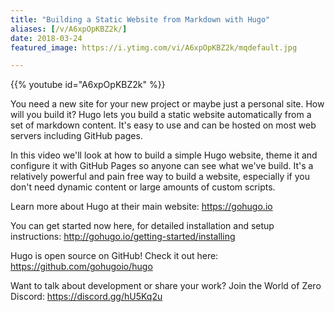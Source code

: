 ```yaml
---
title: "Building a Static Website from Markdown with Hugo"
aliases: [/v/A6xpOpKBZ2k/]
date: 2018-03-24
featured_image: https://i.ytimg.com/vi/A6xpOpKBZ2k/mqdefault.jpg

---
```


{{% youtube id="A6xpOpKBZ2k" %}}

You need a new site for your new project or maybe just a personal site. How will you build it? Hugo lets you build a static website automatically from a set of markdown content. It's easy to use and can be hosted on most web servers including GitHub pages.

In this video we'll look at how to build a simple Hugo website, theme it and configure it with GitHub Pages so anyone can see what we've build. It's a relatively powerful and pain free way to build a website, especially if you don't need dynamic content or large amounts of custom scripts.

Learn more about Hugo at their main website: https://gohugo.io

You can get started now here, for detailed installation and setup instructions: http://gohugo.io/getting-started/installing

Hugo is open source on GitHub! Check it out here: https://github.com/gohugoio/hugo

Want to talk about development or share your work? Join the World of Zero Discord: https://discord.gg/hU5Kq2u
